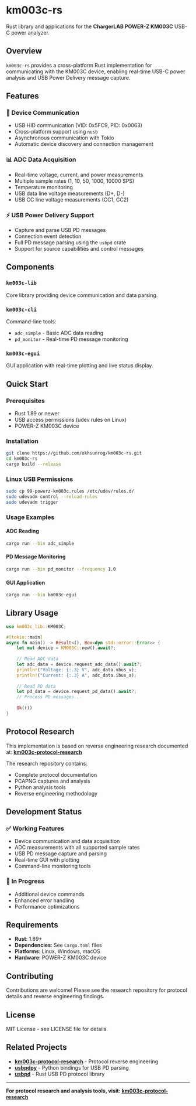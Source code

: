 # km003c-rs

Rust library and applications for the **ChargerLAB POWER-Z KM003C** USB-C power analyzer.

## Overview

`km003c-rs` provides a cross-platform Rust implementation for communicating with the KM003C device, enabling real-time USB-C power analysis and USB Power Delivery message capture.

## Features

### 🔌 Device Communication
- USB HID communication (VID: 0x5FC9, PID: 0x0063)
- Cross-platform support using `nusb`
- Asynchronous communication with Tokio
- Automatic device discovery and connection management

### 📊 ADC Data Acquisition
- Real-time voltage, current, and power measurements
- Multiple sample rates (1, 10, 50, 1000, 10000 SPS)
- Temperature monitoring
- USB data line voltage measurements (D+, D-)
- USB CC line voltage measurements (CC1, CC2)

### ⚡ USB Power Delivery Support
- Capture and parse USB PD messages
- Connection event detection
- Full PD message parsing using the `usbpd` crate
- Support for source capabilities and control messages

## Components

### `km003c-lib`
Core library providing device communication and data parsing.

### `km003c-cli`
Command-line tools:
- `adc_simple` - Basic ADC data reading
- `pd_monitor` - Real-time PD message monitoring

### `km003c-egui`
GUI application with real-time plotting and live status display.

## Quick Start

### Prerequisites
- Rust 1.89 or newer
- USB access permissions (udev rules on Linux)
- POWER-Z KM003C device

### Installation
```bash
git clone https://github.com/okhsunrog/km003c-rs.git
cd km003c-rs
cargo build --release
```

### Linux USB Permissions
```bash
sudo cp 99-powerz-km003c.rules /etc/udev/rules.d/
sudo udevadm control --reload-rules
sudo udevadm trigger
```

### Usage Examples

#### ADC Reading
```bash
cargo run --bin adc_simple
```

#### PD Message Monitoring
```bash
cargo run --bin pd_monitor --frequency 1.0
```

#### GUI Application
```bash
cargo run --bin km003c-egui
```

## Library Usage

```rust
use km003c_lib::KM003C;

#[tokio::main]
async fn main() -> Result<(), Box<dyn std::error::Error>> {
    let mut device = KM003C::new().await?;
    
    // Read ADC data
    let adc_data = device.request_adc_data().await?;
    println!("Voltage: {:.3} V", adc_data.vbus_v);
    println!("Current: {:.3} A", adc_data.ibus_a);
    
    // Read PD data
    let pd_data = device.request_pd_data().await?;
    // Process PD messages...
    
    Ok(())
}
```

## Protocol Research

This implementation is based on reverse engineering research documented at:
**[km003c-protocol-research](https://github.com/okhsunrog/km003c-protocol-research)**

The research repository contains:
- Complete protocol documentation
- PCAPNG captures and analysis
- Python analysis tools
- Reverse engineering methodology

## Development Status

### ✅ Working Features
- Device communication and data acquisition
- ADC measurements with all supported sample rates
- USB PD message capture and parsing
- Real-time GUI with plotting
- Command-line monitoring tools

### 🔄 In Progress
- Additional device commands
- Enhanced error handling
- Performance optimizations

## Requirements

- **Rust**: 1.89+
- **Dependencies**: See `Cargo.toml` files
- **Platforms**: Linux, Windows, macOS
- **Hardware**: POWER-Z KM003C device

## Contributing

Contributions are welcome! Please see the research repository for protocol details and reverse engineering findings.

## License

MIT License - see LICENSE file for details.

## Related Projects

- **[km003c-protocol-research](https://github.com/okhsunrog/km003c-protocol-research)** - Protocol reverse engineering
- **[usbpdpy](https://github.com/okhsunrog/usbpdpy)** - Python bindings for USB PD parsing
- **[usbpd](https://crates.io/crates/usbpd)** - Rust USB PD protocol library

---

**For protocol research and analysis tools, visit: [km003c-protocol-research](https://github.com/okhsunrog/km003c-protocol-research)**